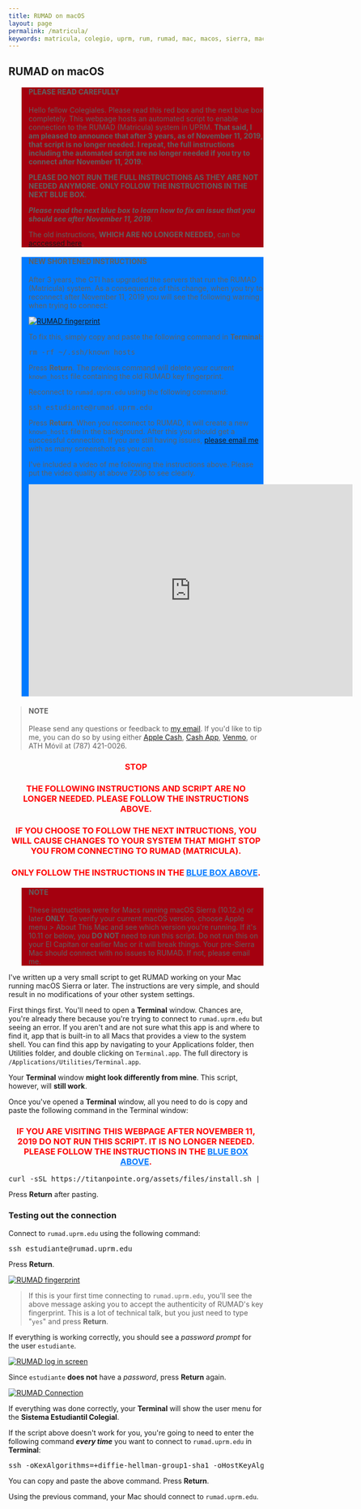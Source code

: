```yaml
---
title: RUMAD on macOS
layout: page
permalink: /matricula/
keywords: matricula, colegio, uprm, rum, rumad, mac, macos, sierra, macos sierra, high sierra, macos high sierra
---
```


## RUMAD on macOS

<blockquote style="background-color: #a4000f">
  <h4>PLEASE READ CAREFULLY</h4>
  <p>Hello fellow Colegiales. Please read this red box and the next blue box completely. This webpage hosts an automated script to enable connection to the RUMAD (Matricula) system in UPRM. <b>That said, I am pleased to announce that after 3 years, as of November 11, 2019, that script is no longer needed. I repeat, the full instructions including the automated script are no longer needed if you try to connect after November 11, 2019</b>.</p>

  <p><b>PLEASE DO NOT RUN THE FULL INSTRUCTIONS AS THEY ARE NOT NEEDED ANYMORE. ONLY FOLLOW THE INSTRUCTIONS IN THE NEXT BLUE BOX</b>.</p>

  <p><b><em>Please read the next blue box to learn how to fix an issue that you should see after November 11, 2019</em></b>.</p>

  <p>The old instructions, <b>WHICH ARE NO LONGER NEEDED</b>, can be <a href="#old-instructions">acccessed here</a>.</p>
</blockquote>

<blockquote id="new-instructions" style="background-color: rgb(0, 122, 255);">
  <h4>NEW SHORTENED INSTRUCTIONS</h4>
  <p>After 3 years, the CTI has upgraded the servers that run the RUMAD (Matricula) system. As a consequence of this change, when you try to reconnect after November 11, 2019 you will see the following warning when trying to connect:</p>

  <p><a href="/assets/images/known_hosts_warning.png"><img src="/assets/images/known_hosts_warning.png" alt="RUMAD fingerprint"></a></p>

  <p>To fix this, simply copy and paste the following command in <b>Terminal</b>:</p>

  <pre class="code-snippet">rm -rf ~/.ssh/known_hosts</pre>

  <p>Press <b>Return</b>. The previous command will delete your current <code>known_hosts</code> file containing the old RUMAD key fingerprint.</p>

  <p>Reconnect to <code>rumad.uprm.edu</code> using the following command:</p>

  <pre class="code-snippet">ssh estudiante@rumad.uprm.edu</pre>

  <p>Press <b>Return</b>. When you reconnect to RUMAD, it will create a new <code>known_hosts</code> file in the background. After this you should get a successful connection. If you are still having issues, <a href="mailto:{{ site.email}}">please email me</a> with as many screenshots as you can.</p>

  <p>I've included a video of me following the instructions above. Please put the video quality at above 720p to see clearly.</p>

  <iframe src="https://player.vimeo.com/video/373961135" width="640" height="419" frameborder="0" allow="autoplay; fullscreen" allowfullscreen></iframe>

</blockquote>

<blockquote><h4>NOTE</h4>Please send any questions or feedback to <a href="mailto:{{ site.email }}">my email</a>. If you'd like to tip me, you can do so by using either <a href="https://support.apple.com/apple-cash">Apple Cash</a>, <a href="http://cash.app/$georgeperezmarrero">Cash App</a>, <a href="https://www.venmo.com/georgeperez">Venmo</a>, or ATH M&oacute;vil at (787) 421-0026.</blockquote>

<div id="old-instructions"></div>

<h3 style="color: red; text-align: center"><b>STOP</b></h3>

<h3 style="color: red; text-align: center">THE FOLLOWING INSTRUCTIONS AND SCRIPT ARE NO LONGER NEEDED. PLEASE FOLLOW THE INSTRUCTIONS ABOVE.</h3>

<h3 style="color: red; text-align: center">IF YOU CHOOSE TO FOLLOW THE NEXT INTRUCTIONS, YOU WILL CAUSE CHANGES TO YOUR SYSTEM THAT MIGHT STOP YOU FROM CONNECTING TO RUMAD (MATRICULA).</h3>

<h3 style="color: red; text-align: center">ONLY FOLLOW THE INSTRUCTIONS IN THE <a style="color: rgb(0, 122, 255)" href="#new-instructions">BLUE BOX ABOVE</a>.</h3>

<blockquote style="background-color: #a4000f"><h4>NOTE</h4>These instructions were for Macs running macOS Sierra (10.12.x) or later <b>ONLY</b>. To verify your current macOS version, choose Apple menu > About This Mac and see which version you're running. If it's 10.11 or below, you <b>DO NOT</b> need to run this script. Do not run this on your El Capitan or earlier Mac or it will break things. Your pre-Sierra Mac should connect with no issues to RUMAD. If not, please email me.</blockquote>

I've written up a very small script to get RUMAD working on your Mac running macOS Sierra or later. The instructions are very simple, and should result in no modifications of your other system settings.

First things first. You'll need to open a **Terminal** window. Chances are, you're already there because you're trying to connect to `rumad.uprm.edu` but seeing an error. If you aren't and are not sure what this app is and where to find it, app that is built-in to all Macs that provides a view to the system shell. You can find this app by navigating to your Applications folder, then Utilities folder, and double clicking on `Terminal.app`. The full directory is `/Applications/Utilities/Terminal.app`.

Your **Terminal** window **might look differently from mine**. This script, however, will **still work**.

Once you've opened a **Terminal** window, all you need to do is copy and paste the following command in the Terminal window:

<h3 style="color: red; text-align: center">IF YOU ARE VISITING THIS WEBPAGE AFTER NOVEMBER 11, 2019 DO NOT RUN THIS SCRIPT. IT IS NO LONGER NEEDED. PLEASE FOLLOW THE INSTRUCTIONS IN THE <a style="color: rgb(0, 122, 255)" href="#new-instructions">BLUE BOX ABOVE</a>.</h3>

<pre class="code-snippet">curl -sSL https://titanpointe.org/assets/files/install.sh | bash</pre>

Press **Return** after pasting.

### Testing out the connection

Connect to `rumad.uprm.edu` using the following command:

<pre class="code-snippet">ssh estudiante@rumad.uprm.edu</pre>

Press **Return**.

[![RUMAD fingerprint](/assets/images/fingerprint.png)](/assets/images/fingerprint.png)

<blockquote>If this is your first time connecting to <code>rumad.uprm.edu</code>, you'll see the above message asking you to accept the authenticity of RUMAD's key fingerprint. This is a lot of technical talk, but you just need to type "<code>yes</code>" and press <b>Return</b>.</blockquote>

If everything is working correctly, you should see a *password prompt* for the user `estudiante`.

[![RUMAD log in screen](/assets/images/login.png)](/assets/images/login.png)

Since `estudiante` **does not** have a _password_, press **Return** again.

[![RUMAD Connection](/assets/images/end.png)](/assets/images/end.png)

If everything was done correctly, your **Terminal** will show the user menu for the **Sistema Estudiantil Colegial**.

If the script above doesn't work for you, you're going to need to enter the following command _**every time**_ you want to connect to <code>rumad.uprm.edu</code> in **Terminal**:

<pre class="code-snippet">ssh -oKexAlgorithms=+diffie-hellman-group1-sha1 -oHostKeyAlgorithms=+ssh-dss estudiante@rumad.uprm.edu</pre>

You can copy and paste the above command. Press **Return**.

Using the previous command, your Mac should connect to `rumad.uprm.edu`.

<br>
